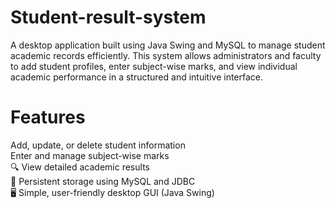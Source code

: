 # Student-result-system
A desktop application built using Java Swing and MySQL to manage student academic records efficiently. This system allows administrators and faculty to add student profiles, enter subject-wise marks, and view individual academic performance in a structured and intuitive interface.

# Features
Add, update, or delete student information
<br>
Enter and manage subject-wise marks
<br>
🔍 View detailed academic results
<br>
💾 Persistent storage using MySQL and JDBC
<br>
🖥️ Simple, user-friendly desktop GUI (Java Swing)
